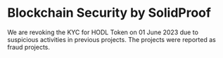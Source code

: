 # Blockchain Security by SolidProof

 We are revoking the KYC for HODL Token on 01 June 2023 due to suspicious activities in previous projects. The projects were reported as fraud projects.
